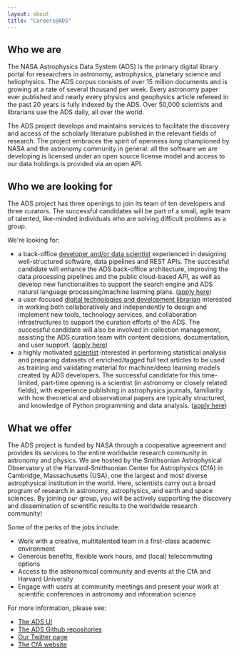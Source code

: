 ```yaml
---
layout: about
title: "Careers@ADS"
---
```


## Who we are

The NASA Astrophysics Data System (ADS) is the primary digital library portal for researchers in astronomy, astrophysics, planetary science and heliophysics. The ADS corpus consists of over 15 million documents and is growing at a rate of several thousand per week. Every astronomy paper ever published and nearly every physics and geophysics article refereed in the past 20 years is fully indexed by the ADS. Over 50,000 scientists and librarians use the ADS daily, all over the world.

The ADS project develops and maintains services to facilitate the discovery and access of the scholarly literature published in the relevant fields of research.  The project embraces the spirit of openness long championed by NASA and the astronomy community in general: all the software we are developing is licensed under an open source license model and access to our data holdings is provided via an open API.

## Who we are looking for

The ADS project has three openings to join its team of ten developers and three curators. The successful candidates will be part of a small, agile team of talented, like-minded individuals who are solving difficult problems as a group.

We're looking for:

* a back-office [developer and/or data scientist](https://cfa.harvard.edu/opportunities/sao-employment-opportunities/posting-21-29) experienced in designing well-structured software, data pipelines and REST APIs. The successful candidate will enhance the ADS back-office architecture, improving the data processing pipelines and the public cloud-based API, as well as develop new functionalities to support the search engine and ADS natural language processing/machine learning plans. ([apply here](https://www.usajobs.gov/GetJob/ViewDetails/601130700))
* a user-focused [digital technologies and development librarian](https://www.cfa.harvard.edu/opportunities/sao-employment-opportunities/posting-21-14) interested in working both collaboratively and independently to design and implement new tools, technology services, and collaboration infrastructures to support the curation efforts of the ADS. The successful candidate will also be involved in collection management, assisting the ADS curation team with content decisions, documentation, and user support. ([apply here](https://www.usajobs.gov/GetJob/ViewDetails/599940000))
* a highly motivated [scientist](https://pweb.cfa.harvard.edu/opportunities/sao-employment-opportunities/posting-21-13) interested in performing statistical analysis and preparing datasets of enriched/tagged full text articles to be used as training and validating material for machine/deep learning models created by ADS developers. The successful candidate for this time-limited, part-time opening is a scientist (in astronomy or closely related fields), with experience publishing in astrophysics journals, familiarity with how theoretical and observational papers are typically structured, and knowledge of Python programming and data analysis. ([apply here](https://www.usajobs.gov/GetJob/ViewDetails/597834300))

## What we offer

The ADS project is funded by NASA through a cooperative agreement and provides its services to the entire worldwide research community in astronomy and physics. We are hosted by the Smithsonian Astrophysical Observatory at the Harvard-Smithsonian Center for Astrophysics (CfA) in Cambridge, Massachusetts (USA), one the largest and most diverse astrophysical institution in the world. Here, scientists carry out a broad program of research in astronomy, astrophysics, and earth and space sciences. By joining our group, you will be actively supporting the discovery and dissemination of scientific results to the worldwide research community!

Some of the perks of the jobs include:

  * Work with a creative, multitalented team in a first-class academic environment
  * Generous benefits, flexible work hours, and (local) telecommuting options
  * Access to the astronomical community and events at the CfA and Harvard University
  * Engage with users at community meetings and present your work at scientific conferences in astronomy and information science

For more information, please see:

  * [The ADS UI](https://ui.adsabs.harvard.edu)
  * [The ADS Github repositories](https://github.com/adsabs)
  * [Our Twitter page](https://twitter.com/adsabs)
  * [The CfA website](https://www.cfa.harvard.edu/)
